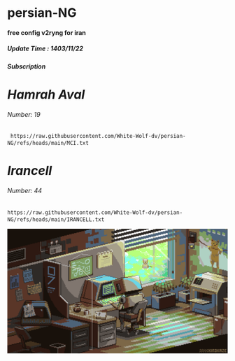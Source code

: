 # persian-NG

#### free config v2ryng for iran


<h5>Update Time : 1403/11/22</h5>

##### Subscription

  # *****Hamrah Aval*****

<h6>Number: 19</h6>

     https://raw.githubusercontent.com/White-Wolf-dv/persian-NG/refs/heads/main/MCI.txt

# *****Irancell*****

<h6>Number: 44 </h6>

    https://raw.githubusercontent.com/White-Wolf-dv/persian-NG/refs/heads/main/IRANCELL.txt

<p align="center">
<img  src="https://github.com/White-Wolf-dv/White-Wolf-dv/blob/main/14.gif">
</p>
